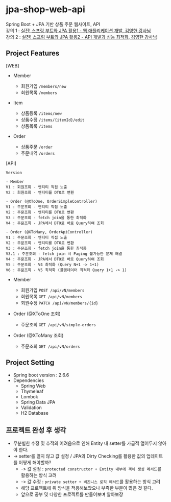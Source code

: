 # jpa-shop-web-api
Spring Boot + JPA 기반 상품 주문 웹사이트, API                                     
강의 1 : [실전! 스프링 부트와 JPA 활용1 - 웹 애플리케이션 개발, 김영한 강사님](https://www.inflearn.com/course/%EC%8A%A4%ED%94%84%EB%A7%81%EB%B6%80%ED%8A%B8-JPA-%ED%99%9C%EC%9A%A9-1)               
강의 2 : [실전! 스프링 부트와 JPA 활용2 - API 개발과 성능 최적화, 김영한 강사님](https://www.inflearn.com/course/%EC%8A%A4%ED%94%84%EB%A7%81%EB%B6%80%ED%8A%B8-JPA-API%EA%B0%9C%EB%B0%9C-%EC%84%B1%EB%8A%A5%EC%B5%9C%EC%A0%81%ED%99%94)            

## Project Features
[WEB]                     
- Member
  - 회원가입 `/members/new`
  - 회원목록 `/members`               

- Item
  - 상품등록 `/items/new`
  - 상품수정 `/items/{itemId}/edit`
  - 상품목록 `/items`               

- Order
  - 상품주문 `/order`
  - 주문내역 `/orders`

[API]                           
```
Version
    
- Member
V1 : 회원조회 - 엔티티 직접 노출
V2 : 회원조회 - 엔티티를 DTO로 변환

- Order (@XToOne, OrderSimpleController)
V1 : 주문조회 - 엔티티 직접 노출
V2 : 주문조회 - 엔티티를 DTO로 변환
V3 : 주문조회 - fetch join을 통한 최적화
V4 : 주문조회 - JPA에서 DTO로 바로 Query하여 조회

- Order (@XToMany, OrderApiController)
V1 : 주문조회 - 엔티티 직접 노출
V2 : 주문조회 - 엔티티를 DTO로 변환
V3 : 주문조회 - fetch join을 통한 최적화
V3.1 : 주문조회 - fetch join 시 Paging 불가능한 문제 해결
V4 : 주문조회 - JPA에서 DTO로 바로 Query하여 조회
V5 : 주문조회 - V4 최적화 (Query N+1 -> 1+1)
V6 : 주문조회 - V5 최적화 (플랫데이터 최적화 Query 1+1 -> 1)
```

- Member
  - 회원가입 `POST /api/vN/members`
  - 회원목록 `GET /api/vN/members`
  - 회원수정 `PATCH /api/vN/members/{id}`               
              
- Order (@XToOne 조회)
  - 주문조회 `GET /api/vN/simple-orders`
- Order (@XToMany 조회)
  - 주문조회 `GET /api/vN/orders`               
                    
## Project Setting              
* Spring boot version : 2.6.6                   
* Dependencies
  - Spring Web
  - Thymeleaf
  - Lombok      
  - Spring Data JPA
  - Validation
  - H2 Database                         

## 프로젝트 완성 후 생각
- 무분별한 수정 및 추적의 어려움으로 인해 Entity 내 setter를 가급적 열어두지 않아야 한다.
- -> setter를 열지 않고 값 설정 / JPA의 Dirty Checking를 활용한 값의 업데이트를 어떻게 해야할까?
  - -> 값 설정 : `protected constructor + Entity 내부에 객체 생성 메서드`를 활용하는 방식 고려
  - -> 값 수정 : `private setter + 비즈니스 로직 메서드`를 활용하는 방식 고려
  - 해당 프로젝트에 위 방식을 적용해보았으나 부족한 부분이 많은 것 같다. 
  - 앞으로 공부 및 다양한 프로젝트를 만들어보며 알아보장
                    

